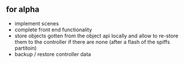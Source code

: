 ## for alpha

- implement scenes
- complete front end functionality
- store objects gotten from the object api locally and allow to re-store them to the controller if there are none (after a flash of the spiffs partitoin)
- backup / restore controller data
